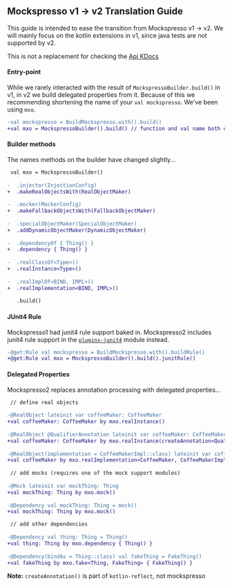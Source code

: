 ## Mockspresso v1 -> v2 Translation Guide

This guide is intended to ease the transition from Mockspresso v1 -> v2. We will mainly focus on the kotlin extensions in v1, since java tests are not supported by v2.

This is not a replacement for checking the [Api KDocs](dokka/api/com.episode6.mockspresso2/index.html)

#### Entry-point
While we rarely interacted with the result of `MockspressoBuilder.build()` in v1, in v2 we build delegated properties from it. Because of this we recommending shortening the name of your `val mockspresso`. We've been using `mxo`.

```diff
-val mockspresso = BuildMockspresso.with().build()
+val mxo = MockspressoBuilder().build() // function and val name both changed
```

#### Builder methods
The names methods on the builder have changed slightly...

```diff
 val mxo = MockspressoBuilder()
 
-  .injector(InjectionConfig)
+  .makeRealObjectsWith(RealObjectMaker)
 
-  .mocker(MockerConfig)
+  .makeFallbackObjectsWith(FallbackObjectMaker)
 
-  .specialObjectMaker(SpecialObjectMaker)
+  .addDynamicObjectMaker(DynamicObjectMaker)
 
-  .dependencyOf { Thing() }
+  .dependency { Thing() }
 
-  .realClassOf<Type>()
+  .realInstance<Type>()
 
-  .realImplOf<BIND, IMPL>()
+  .realImplementation<BIND, IMPL>()
 
   .build()
```

#### JUnit4 Rule
Mockspresso1 had junit4 rule support baked in. Mockspresso2 includes junit4 rule support in the [`plugins-junit4`](dokka/plugins-junit4/com.episode6.mockspresso2.plugins.junit4/index.html#918458742%2FFunctions%2F991293141) module instead.

```diff
-@get:Rule val mockspresso = BuildMockspresso.with().buildRule()
+@get:Rule val mxo = MockspressoBuilder().build().junitRule()
```

#### Delegated Properties
Mockspresso2 replaces annotation processing with delegated properties...

```diff
 // define real objects
 
-@RealObject lateinit var coffeeMaker: CoffeeMaker
+val coffeeMaker: CoffeeMaker by mxo.realInstance()
 
-@RealObject @QualifierAnnotation lateinit var coffeeMaker: CoffeeMaker
+val coffeeMaker: CoffeeMaker by mxo.realInstance(createAnnotation<QualifierAnnotation>())
 
-@RealObject(implementation = CoffeeMakerImpl::class) lateinit var coffeeMaker: CoffeeMaker
+val coffeeMaker by mxo.realImplementation<CoffeeMaker, CoffeeMakerImpl>()
 
 // add mocks (requires one of the mock support modules)
 
-@Mock lateinit var mockThing: Thing 
+val mockThing: Thing by mxo.mock()
 
-@Dependency val mockThing: Thing = mock()
+val mockThing: Thing by mxo.mock()

 // add other dependencies
 
-@Dependency val thing: Thing = Thing()
+val thing: Thing by mxo.dependency { Thing() }
 
-@Dependency(bindAs = Thing::class) val fakeThing = FakeThing()
+val fakeThing by mxo.fake<Thing, FakeThing> { FakeThing() }
```
**Note:** `createAnnotation()` is part of `kotlin-reflect`, not mockspresso
